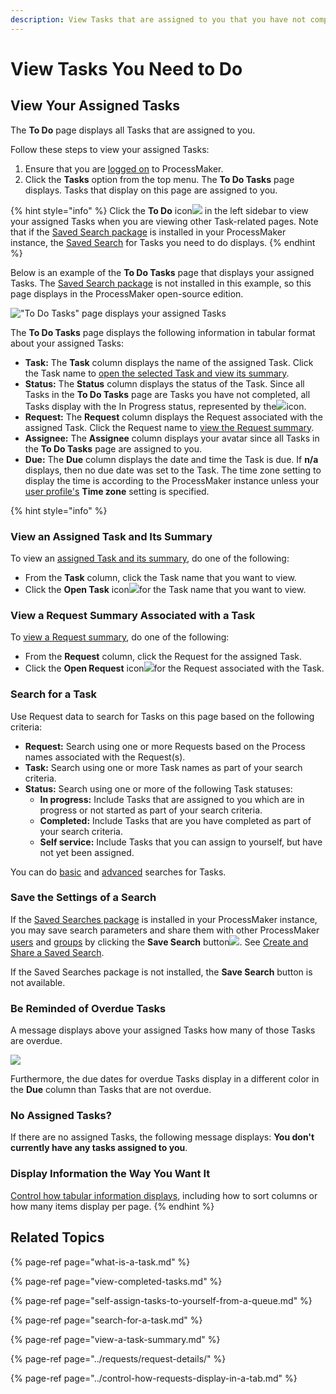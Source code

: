 ```yaml
---
description: View Tasks that are assigned to you that you have not completed.
---
```


# View Tasks You Need to Do

## View Your Assigned Tasks

The **To Do** page displays all Tasks that are assigned to you.

Follow these steps to view your assigned Tasks:

1. Ensure that you are [logged on](../log-in.md#log-in) to ProcessMaker.
2. Click the **Tasks** option from the top menu. The **To Do Tasks** page displays. Tasks that display on this page are assigned to you.

{% hint style="info" %}
Click the **To Do** icon![](../../.gitbook/assets/to-do-icon-tasks.png) in the left sidebar to view your assigned Tasks when you are viewing other Task-related pages. Note that if the [Saved Search package](../../package-development-distribution/package-a-connector/saved-searches-package.md) is installed in your ProcessMaker instance, the [Saved Search](../save-and-share-request-and-task-related-searches/what-is-a-saved-search.md) for Tasks you need to do displays.
{% endhint %}

Below is an example of the **To Do Tasks** page that displays your assigned Tasks. The [Saved Search package](../../package-development-distribution/package-a-connector/saved-searches-package.md) is not installed in this example, so this page displays in the ProcessMaker open-source edition.

![&quot;To Do Tasks&quot; page displays your assigned Tasks](../../.gitbook/assets/to-do-tasks-page.png)

The **To Do Tasks** page displays the following information in tabular format about your assigned Tasks:

* **Task:** The **Task** column displays the name of the assigned Task. Click the Task name to [open the selected Task and view its summary](view-a-task-summary.md#summary-for-an-assigned-task).
* **Status:** The **Status** column displays the status of the Task. Since all Tasks in the **To Do Tasks** page are Tasks you have not completed, all Tasks display with the In Progress status, represented by the![](../../.gitbook/assets/in-progress-status-icon-requests.png)icon.
* **Request:** The **Request** column displays the Request associated with the assigned Task. Click the Request name to [view the Request summary](../requests/request-details/).
* **Assignee:** The **Assignee** column displays your avatar since all Tasks in the **To Do Tasks** page are assigned to you.
* **Due:** The **Due** column displays the date and time the Task is due. If **n/a** displays, then no due date was set to the Task. The time zone setting to display the time is according to the ProcessMaker instance unless your [user profile's](../profile-settings.md#change-your-profile-settings) **Time zone** setting is specified.

{% hint style="info" %}
### View an Assigned Task and Its Summary

To view an [assigned Task and its summary](view-a-task-summary.md#summary-for-an-assigned-task), do one of the following:

* From the **Task** column, click the Task name that you want to view.
* Click the **Open Task** icon![](../../.gitbook/assets/open-request-icon-requests.png)for the Task name that you want to view.

### View a Request Summary Associated with a Task

To [view a Request summary](../requests/request-details/), do one of the following:

* From the **Request** column, click the Request for the assigned Task.
* Click the **Open Request** icon![](../../.gitbook/assets/open-request-icon-assigned-tasks.png)for the Request associated with the Task.

### Search for a Task

Use Request data to search for Tasks on this page based on the following criteria:

* **Request:** Search using one or more Requests based on the Process names associated with the Request\(s\).
* **Task:** Search using one or more Task names as part of your search criteria.
* **Status:** Search using one or more of the following Task statuses:
  * **In progress:** Include Tasks that are assigned to you which are in progress or not started as part of your search criteria.
  * **Completed:** Include Tasks that are you have completed as part of your search criteria.
  * **Self service:** Include Tasks that you can assign to yourself, but have not yet been assigned.

You can do [basic](search-for-a-task.md#basic-search-for-a-task) and [advanced](search-for-a-task.md#advanced-search-for-a-task) searches for Tasks.

### Save the Settings of a Search

If the [Saved Searches package](../../package-development-distribution/package-a-connector/saved-searches-package.md) is installed in your ProcessMaker instance, you may save search parameters and share them with other ProcessMaker [users](../../processmaker-administration/add-users/what-is-a-user.md) and [groups](../../processmaker-administration/assign-groups-to-users/what-is-a-group.md) by clicking the **Save Search** button![](../../.gitbook/assets/save-search-button-requests-tasks.png). See [Create and Share a Saved Search](../save-and-share-request-and-task-related-searches/view-saved-searches-that-are-shared-with-you/create-and-share-a-saved-search.md).

If the Saved Searches package is not installed, the **Save Search** button is not available.

### Be Reminded of Overdue Tasks

A message displays above your assigned Tasks how many of those Tasks are overdue.  

![](../../.gitbook/assets/assigned-to-do-tasks-overdue-tasks.png)

Furthermore, the due dates for overdue Tasks display in a different color in the **Due** column than Tasks that are not overdue.

### No Assigned Tasks?

If there are no assigned Tasks, the following message displays: **You don't currently have any tasks assigned to you**.

### Display Information the Way You Want It

[Control how tabular information displays](../control-how-requests-display-in-a-tab.md), including how to sort columns or how many items display per page.
{% endhint %}

## Related Topics

{% page-ref page="what-is-a-task.md" %}

{% page-ref page="view-completed-tasks.md" %}

{% page-ref page="self-assign-tasks-to-yourself-from-a-queue.md" %}

{% page-ref page="search-for-a-task.md" %}

{% page-ref page="view-a-task-summary.md" %}

{% page-ref page="../requests/request-details/" %}

{% page-ref page="../control-how-requests-display-in-a-tab.md" %}

